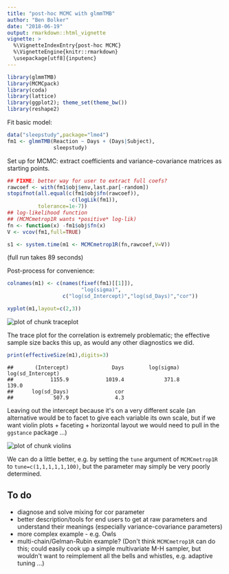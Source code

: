```yaml
---
title: "post-hoc MCMC with glmmTMB"
author: "Ben Bolker"
date: "2018-06-19"
output: rmarkdown::html_vignette
vignette: >
  %\VignetteIndexEntry{post-hoc MCMC}
  %\VignetteEngine{knitr::rmarkdown}
  \usepackage[utf8]{inputenc}
---
```





```r
library(glmmTMB)
library(MCMCpack)
library(coda)
library(lattice)
library(ggplot2); theme_set(theme_bw())
library(reshape2)
```

Fit basic model:

```r
data("sleepstudy",package="lme4")
fm1 <- glmmTMB(Reaction ~ Days + (Days|Subject),
               sleepstudy)
```

Set up for MCMC: extract coefficients and variance-covariance matrices as starting points.

```r
## FIXME: better way for user to extract full coefs?
rawcoef <- with(fm1$obj$env,last.par[-random])
stopifnot(all.equal(c(fm1$obj$fn(rawcoef)),
                    -c(logLik(fm1)),
          tolerance=1e-7))
## log-likelihood function 
## (MCMCmetrop1R wants *positive* log-lik)
fn <- function(x) -fm1$obj$fn(x)
V <- vcov(fm1,full=TRUE)
```



```r
s1 <- system.time(m1 <- MCMCmetrop1R(fn,rawcoef,V=V))
```
(full run takes 89 seconds)

Post-process for convenience:

```r
colnames(m1) <- c(names(fixef(fm1)[[1]]),
                        "log(sigma)",
                  c("log(sd_Intercept)","log(sd_Days)","cor"))
```


```r
xyplot(m1,layout=c(2,3))
```

![plot of chunk traceplot](figure/traceplot-1.png)

The trace plot for the correlation is extremely problematic; the effective sample size backs this up, as would any other diagnostics we did.


```r
print(effectiveSize(m1),digits=3)
```

```
##       (Intercept)              Days        log(sigma) log(sd_Intercept) 
##            1155.9            1019.4             371.8             139.0 
##      log(sd_Days)               cor 
##             507.9               4.3
```

Leaving out the intercept because it's on a very different scale (an alternative would be to facet to give each variable its own scale, but if we want violin plots + faceting + horizontal layout we would need to pull in the `ggstance` package ...)

![plot of chunk violins](figure/violins-1.png)

We can do a little better, e.g. by setting the `tune` argument of `MCMCmetrop1R` to `tune=c(1,1,1,1,1,100)`, but the parameter may simply be very poorly determined.


## To do

- diagnose and solve mixing for cor parameter
- better description/tools for end users to get at raw parameters and understand their meanings (especially variance-covariance parameters)
- more complex example - e.g. Owls
- multi-chain/Gelman-Rubin example? (Don't think `MCMCmetrop1R` can do this; could easily cook up a simple multivariate M-H sampler, but wouldn't want to reimplement all the bells and whistles, e.g. adaptive tuning ...)

